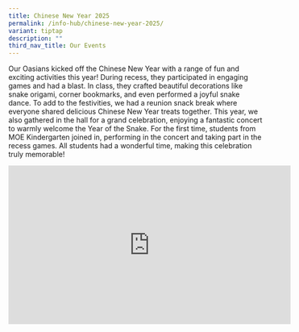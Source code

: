 ```yaml
---
title: Chinese New Year 2025
permalink: /info-hub/chinese-new-year-2025/
variant: tiptap
description: ""
third_nav_title: Our Events
---
```

<p>Our Oasians kicked off the Chinese New Year with a range of fun and exciting
activities this year! During recess, they participated in engaging games
and had a blast. In class, they crafted beautiful decorations like snake
origami, corner bookmarks, and even performed a joyful snake dance. To
add to the festivities, we had a reunion snack break where everyone shared
delicious Chinese New Year treats together. This year, we also gathered
in the hall for a grand celebration, enjoying a fantastic concert to warmly
welcome the Year of the Snake. For the first time, students from MOE Kindergarten
joined in, performing in the concert and taking part in the recess games.
All students had a wonderful time, making this celebration truly memorable!</p>
<div class="iframe-wrapper">
<iframe height="315" width="560" allowfullscreen="true" frameborder="0" src="https://www.youtube.com/embed/IDs15M6fDDA?si=y9mhIxiK2g5IoSdO"></iframe>
</div>
<p></p>